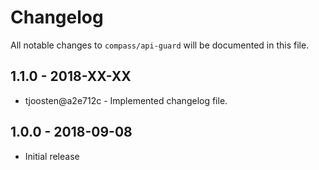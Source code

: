 # Changelog 

All notable changes to `compass/api-guard` will be documented in this file. 

## 1.1.0 - 2018-XX-XX

* tjoosten@a2e712c - Implemented changelog file.

## 1.0.0 - 2018-09-08 

* Initial release